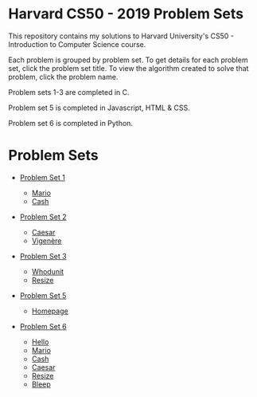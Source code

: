 # Harvard CS50 - 2019 Problem Sets
This repository contains my solutions to Harvard University's CS50 - Introduction to Computer Science course.

Each problem is grouped by problem set. To get details for each problem set, click the problem set title. To view the algorithm created to solve that problem, click the problem name.

Problem sets 1-3 are completed in C.

Problem set 5 is completed in Javascript, HTML & CSS.

Problem set 6 is completed in Python.

# Problem Sets

* [Problem Set 1](https://docs.cs50.net/2019/x/psets/1/index.html "Problem Set 1") 
    * [Mario](https://github.com/mrkwapo/Harvard-CS50/blob/master/PSET1/mario.c "mario") 
    * [Cash](https://github.com/mrkwapo/Harvard-CS50/blob/master/PSET1/cash.c "cash") 

* [Problem Set 2](https://docs.cs50.net/2019/x/psets/2/index.html "Problem Set 2") 
    * [Caesar](https://github.com/mrkwapo/Harvard-CS50/blob/master/PSET2/caesar.c "caesar") 
    * [Vigenère](https://github.com/mrkwapo/Harvard-CS50/blob/master/PSET2/vigenere.c "vigenère")

* [Problem Set 3](https://docs.cs50.net/2019/x/psets/3/index.html "Problem Set 3") 
    * [Whodunit](https://github.com/mrkwapo/Harvard-CS50/blob/master/PSET3/whodunit.c "Whodunit") 
    * [Resize](https://github.com/mrkwapo/Harvard-CS50/blob/master/PSET3/resize.c "Resize")

* [Problem Set 5](https://docs.cs50.net/2019/x/psets/5/index.html "Problem Set 5") 
    * [Homepage](https://github.com/mrkwapo/Harvard-CS50/blob/master/PSET5/homepage "Homepage") 
 
* [Problem Set 6](https://docs.cs50.net/2019/x/psets/6/index.html "Problem Set 6")
    * [Hello](https://github.com/mrkwapo/Harvard-CS50/blob/master/PSET6/hello.py "Hello") 
    * [Mario](https://github.com/mrkwapo/Harvard-CS50/blob/master/PSET6/mario.py "mario") 
    * [Cash](https://github.com/mrkwapo/Harvard-CS50/blob/master/PSET6/cash.py "cash")
    * [Caesar](https://github.com/mrkwapo/Harvard-CS50/blob/master/PSET6/caesar.py "Caesar")
    * [Resize](https://github.com/mrkwapo/Harvard-CS50/blob/master/PSET6/resize.py "resize")
    * [Bleep](https://github.com/mrkwapo/Harvard-CS50/blob/master/PSET6/bleep.py "Bleep")
